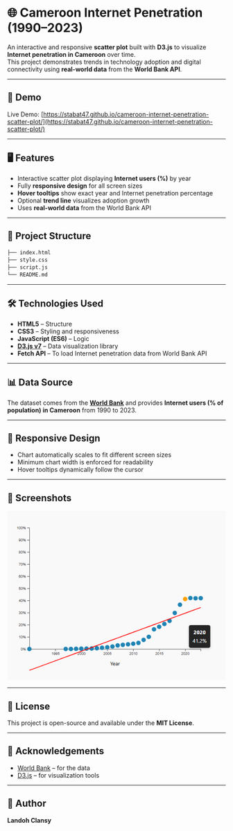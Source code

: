 # 🌐 Cameroon Internet Penetration (1990–2023)

An interactive and responsive **scatter plot** built with **D3.js** to visualize **Internet penetration in Cameroon** over time.  
This project demonstrates trends in technology adoption and digital connectivity using **real-world data** from the **World Bank API**.

---

## 🚀 Demo
Live Demo: [https://stabat47.github.io/cameroon-internet-penetration-scatter-plot/](https://stabat47.github.io/cameroon-internet-penetration-scatter-plot/)

---

## 🖥️ Features
- Interactive scatter plot displaying **Internet users (%)** by year  
- Fully **responsive design** for all screen sizes  
- **Hover tooltips** show exact year and Internet penetration percentage  
- Optional **trend line** visualizes adoption growth  
- Uses **real-world data** from the World Bank API  

---

## 📂 Project Structure
```bash
├── index.html
├── style.css
├── script.js
└── README.md
```

---

## 🛠️ Technologies Used
- **HTML5** – Structure  
- **CSS3** – Styling and responsiveness  
- **JavaScript (ES6)** – Logic  
- **[D3.js v7](https://d3js.org/)** – Data visualization library  
- **Fetch API** – To load Internet penetration data from World Bank API  

---

## 📊 Data Source
The dataset comes from the **[World Bank](https://data.worldbank.org/indicator/IT.NET.USER.ZS?locations=CM)** and provides **Internet users (% of population) in Cameroon** from 1990 to 2023.

---

## 📱 Responsive Design
- Chart automatically scales to fit different screen sizes  
- Minimum chart width is enforced for readability  
- Hover tooltips dynamically follow the cursor  

---

## 🎨 Screenshots
![screenshot](./image.png)

---

## 📜 License
This project is open-source and available under the **MIT License**.

---

## 🙌 Acknowledgements
- [World Bank](https://data.worldbank.org/) – for the data  
- [D3.js](https://d3js.org/) – for visualization tools  

---

## 👤 Author
**Landoh Clansy**

